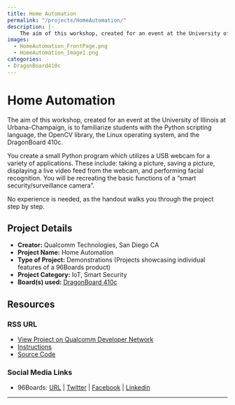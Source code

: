 ```yaml
---
title: Home Automation
permalink: "/projects/HomeAutomation/"
description: |-
    The aim of this workshop, created for an event at the University of Illinois at Urbana-Champaign, is to familiarize students with the Python scripting language, the OpenCV library, the Linux operating system, and the DragonBoard 410c.
images:
  - HomeAutomation_FrontPage.png
  - HomeAutomation_Image1.png
categories:
- DragonBoard410c
---
```

# Home Automation

The aim of this workshop, created for an event at the University of Illinois at Urbana-Champaign, is to familiarize students with the Python scripting language, the OpenCV library, the Linux operating system, and the DragonBoard 410c.

You create a small Python program which utilizes a USB webcam for a variety of applications. These include: taking a picture, saving a picture, displaying a live video feed from the webcam, and performing facial recognition. You will be recreating the basic functions of a “smart security/surveillance camera”.

No experience is needed, as the handout walks you through the project step by step.

## Project Details

- **Creator:** Qualcomm Technologies, San Diego CA
- **Project Name:** Home Automation
- **Type of Project:** Demonstrations (Projects showcasing individual features of a 96Boards product)
- **Project Category:** IoT, Smart Security
- **Board(s) used:** [DragonBoard 410c](https://www.96boards.org/product/dragonboard410c/)

## Resources

### RSS URL

- [View Project on Qualcomm Developer Network](https://developer.qualcomm.com/project/home-automation)
- [Instructions](https://developer.qualcomm.com/download/project/home-automation-db410c.pdf)
- [Source Code](https://github.com/DBOpenSource/db410c-home-automation)

### Social Media Links

- 96Boards: [URL](https://www.96boards.org/) &#124; [Twitter](https://twitter.com/96boards) &#124; [Facebook](https://www.facebook.com/96Boards) &#124; [Linkedin](https://www.linkedin.com/company/{{site.linkedin_username}}/)


***
